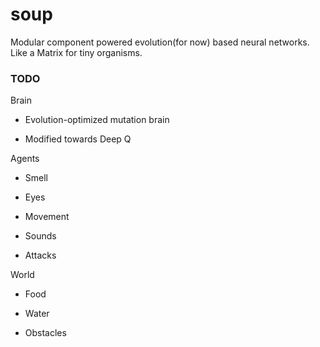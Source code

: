 # soup

Modular component powered evolution(for now) based neural networks. Like a Matrix for tiny organisms.

### TODO

Brain

- Evolution-optimized mutation brain

- Modified towards Deep Q

Agents

- Smell

- Eyes

- Movement

- Sounds

- Attacks

World

- Food

- Water

- Obstacles
